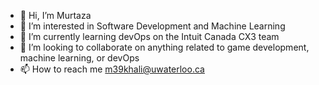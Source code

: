 - 👋 Hi, I’m Murtaza
- 👀 I’m interested in Software Development and Machine Learning
- 🌱 I’m currently learning devOps on the Intuit Canada CX3 team
- 💞️ I’m looking to collaborate on anything related to game development, machine learning, or devOps
- 📫 How to reach me m39khali@uwaterloo.ca


